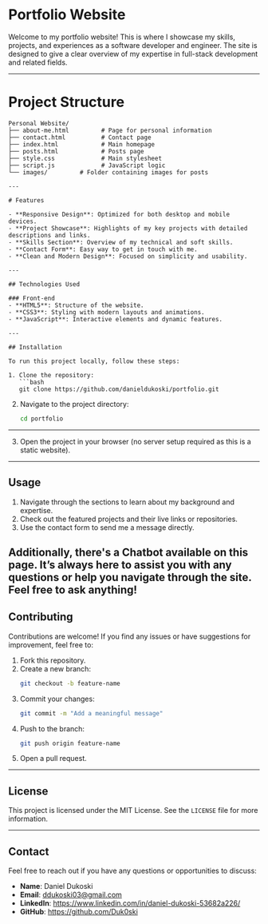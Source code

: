 # Portfolio Website

Welcome to my portfolio website! This is where I showcase my skills, projects, and experiences as a software developer and engineer. The site is designed to give a clear overview of my expertise in full-stack development and related fields.

---

# Project Structure

```
Personal Website/
├── about-me.html         # Page for personal information
├── contact.html          # Contact page
├── index.html            # Main homepage
├── posts.html            # Posts page
├── style.css             # Main stylesheet
├── script.js             # JavaScript logic
└── images/         # Folder containing images for posts

---

# Features

- **Responsive Design**: Optimized for both desktop and mobile devices.
- **Project Showcase**: Highlights of my key projects with detailed descriptions and links.
- **Skills Section**: Overview of my technical and soft skills.
- **Contact Form**: Easy way to get in touch with me.
- **Clean and Modern Design**: Focused on simplicity and usability.

---

## Technologies Used

### Front-end
- **HTML5**: Structure of the website.
- **CSS3**: Styling with modern layouts and animations.
- **JavaScript**: Interactive elements and dynamic features.

---

## Installation

To run this project locally, follow these steps:

1. Clone the repository:
   ```bash
   git clone https://github.com/danieldukoski/portfolio.git
   ```
2. Navigate to the project directory:
   ```bash
   cd portfolio
---
3. Open the project in your browser (no server setup required as this is a static website).

---

## Usage

1. Navigate through the sections to learn about my background and expertise.
2. Check out the featured projects and their live links or repositories.
3. Use the contact form to send me a message directly.

Additionally, there's a Chatbot available on this page. It’s always here to assist you with any questions or help you navigate through the site. Feel free to ask anything!
---

## Contributing

Contributions are welcome! If you find any issues or have suggestions for improvement, feel free to:

1. Fork this repository.
2. Create a new branch:
   ```bash
   git checkout -b feature-name
   ```
3. Commit your changes:
   ```bash
   git commit -m "Add a meaningful message"
   ```
4. Push to the branch:
   ```bash
   git push origin feature-name
   ```
5. Open a pull request.

---

## License

This project is licensed under the MIT License. See the `LICENSE` file for more information.

---

## Contact

Feel free to reach out if you have any questions or opportunities to discuss:

- **Name**: Daniel Dukoski
- **Email**: ddukoski03@gmail.com
- **LinkedIn**: https://www.linkedin.com/in/daniel-dukoski-53682a226/
- **GitHub**:  https://github.com/Duk0ski
